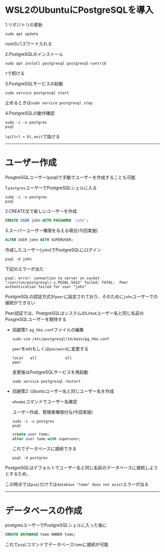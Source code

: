 # WSL2のUbuntuにPostgreSQLを導入

1.リポジトリの更新
```
sudo apt update
```
rootのパスワード入れる

2.PostgreSQLのインストール
```
sudo apt install postgresql postgresql-contrib
```
`Y`で続ける

3.PostgreSQLサービスの起動
```
sudo service postgresql start
```
止めるときは`sudo service postgresql stop`

4.PostgreSQLの動作確認
```
sudo -i -u postgres 
psql
```
`\q(Ctrl + D)`, `exit`で抜ける

---

# ユーザー作成
PosgtreSQLユーザー(psql)で手動でユーザーを作成することも可能

1.`postgres`ユーザーでPostgreSQLシェルに入る
```
sudo -i -u postgres
psql

```

2.CREATE文で新しいユーザーを作成
```sql
CREATE USER john WITH PASSWORD 'john';
```

3.スーパーユーザー権限を与える場合(今回実施)
```sql
ALTER USER john WITH SUPERUSER;
```

作成したユーザー(`john`)でPostgreSQLにログイン
```
psql -U john
```
下記のエラーが出た
```
psql: error: connection to server on socket "/var/run/postgresql/.s.PGSQL.5432" failed: FATAL:  Peer authentication failed for user "john"
```
PostgreSQLの認証方式が`peer`に設定されており、そのために`john`ユーザーでの接続ができない

Peer認証では、PostgreSQLはシステムのLinuxユーザー名と同じ名前のPosgreSQLユーザーを期待する

- 回避策1: `pg_hba.conf`ファイルの編集

  ```
  sudo vim /etc/postgresql/14/main/pg_hba.conf
  ```
  
  `peer`を`md5`もしくは`password`に変更する

  ```
  local   all             all                                     peer
  ```

  変更後はPostgreSQLサービスを再起動

  ```
  sudo service postgresql restart
  ```

- 回避策2: Ubuntuユーザー名と同じユーザー名を作成

  `whoami`コマンドでユーザー名確認

  ユーザー作成、管理者権限付与(今回実施)

  ```
  sudo -i -u postgres
  psql
  ```

  ```sql
  create user tomo;
  alter user tomo with superuser;
  ```

  これでデータベースに接続できる

  ```
  psql -d postgres
  ```

PostgreSQLはデフォルトでユーザー名と同じ名前のデータベースに接続しようとするため、

この時点では`psql`だけでは`database "tomo" does not exist`エラーが出る

---

# データベースの作成

postgresユーザーでPostgreSQLシェルに入った後に

```sql
CREATE DATABASE tomo OWNER tomo;
```

これで`psql`コマンドでデータベース`tomo`に接続が可能

